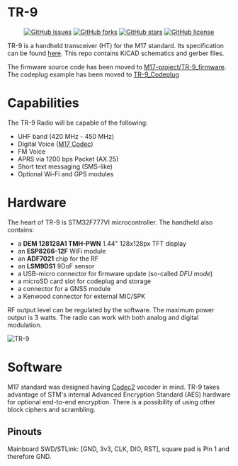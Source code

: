 # TR-9
<p align='center'>
  <a href="https://github.com/M17-Project/TR-9/issues"><img alt="GitHub issues" src="https://img.shields.io/github/issues/M17-Project/TR-9?style=flat-square"></a>
  <a href="https://github.com/M17-Project/TR-9/network"><img alt="GitHub forks" src="https://img.shields.io/github/forks/M17-Project/TR-9?style=flat-square"></a>
  <a href="https://github.com/M17-Project/TR-9/stargazers"><img alt="GitHub stars" src="https://img.shields.io/github/stars/M17-Project/TR-9?style=flat-square"></a>
  <a href="https://github.com/M17-Project/TR-9/blob/master/LICENSE"><img alt="GitHub license" src="https://img.shields.io/github/license/M17-Project/TR-9?style=flat-square"></a>
</p>

<p align='center'
   <img alt="GitHub commit activity" src="https://img.shields.io/github/commit-activity/m/M17-Project/TR-9?style=flat-square">
</p>   

TR-9 is a handheld transceiver (HT) for the M17 standard. Its specification can be found [here](https://github.com/sp5wwp/M17_spec).
This repo contains KiCAD schematics and gerber files. 

The firmware source code has been moved to [M17-project/TR-9_firmware](https://github.com/m17-project/TR-9_firmware).
The codeplug example has been moved to [TR-9_Codeplug](https://github.com/M17-Project/codeplug)

# Capabilities
The TR-9 Radio will be capable of the following:
* UHF band (420 MHz - 450 MHz)
* Digital Voice ([M17 Codec](https://docs.m17project.org))
* FM Voice
* APRS via 1200 bps Packet (AX.25)
* Short text messaging (SMS-like)
* Optional Wi-Fi and GPS modules

# Hardware  
The heart of TR-9 is STM32F777VI microcontroller. The handheld also contains:  
*  a **DEM 128128A1 TMH-PWN** 1.44" 128x128px TFT display  
*  an **ESP8266-12F** WiFi module  
*  an **ADF7021** chip for the RF  
*  an **LSM9DS1** 9DoF sensor  
*  a USB-micro connector for firmware update (so-called *DFU mode*)  
*  a microSD card slot for codeplug and storage  
*  a connector for a GNSS module  
*  a Kenwood connector for external MIC/SPK  

RF output level can be regulated by the software. The maximum power output is 3 watts. The radio can work with both analog and digital modulation.  

![TR-9](https://raw.githubusercontent.com/sp5wwp/TR-9/master/front.png)

# Software
M17 standard was designed having [Codec2](https://github.com/drowe67/codec2) vocoder in mind. TR-9 takes advantage of STM's internal Advanced Encryption Standard (AES) hardware for optional end-to-end encryption. There is a possibility of using other block ciphers and scrambling.  


## Pinouts

Mainboard SWD/STLink: [GND, 3v3, CLK, DIO, RST], square pad is Pin 1 and therefore GND.
